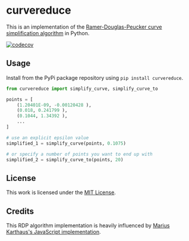 # curvereduce

This is an implementation of the [Ramer-Douglas-Peucker curve simplification algorithm](https://en.wikipedia.org/wiki/Ramer%E2%80%93Douglas%E2%80%93Peucker_algorithm) in Python.

[![codecov](https://codecov.io/gh/icooper/curvereduce-py/branch/main/graph/badge.svg?token=YA7H1I6Z4E)](https://codecov.io/gh/icooper/curvereduce-py)

## Usage

Install from the PyPi package repository using `pip install curvereduce`.

```python
from curvereduce import simplify_curve, simplify_curve_to

points = [
    (1.20401E-09, -0.00120428 ),
    (0.018, 0.241799 ),
    (0.1044, 1.34392 ),
    ...
]

# use an explicit epsilon value
simplified_1 = simplify_curve(points, 0.1075)

# or specify a number of points you want to end up with
simplified_2 = simplify_curve_to(points, 20)
```

## License

This work is licensed under the [MIT License](LICENSE).

## Credits

This RDP algorithm implementation is heavily influenced by [Marius Karthaus's JavaScript implementation](https://karthaus.nl/rdp/).
